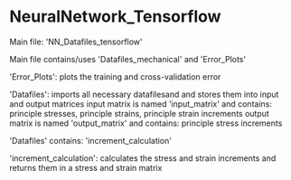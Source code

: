 # NeuralNetwork_Tensorflow

Main file: 'NN_Datafiles_tensorflow'

Main file contains/uses 'Datafiles_mechanical' and 'Error_Plots'

'Error_Plots': plots the training and cross-validation error

'Datafiles': imports all necessary datafilesand and stores them into input and output matrices
input matrix is named 'input_matrix' and contains: principle stresses, principle strains, principle strain increments
output matrix is named 'output_matrix' and contains: principle stress increments

'Datafiles' contains: 'increment_calculation'

'increment_calculation': calculates the stress and strain increments and returns them in a stress and strain matrix
